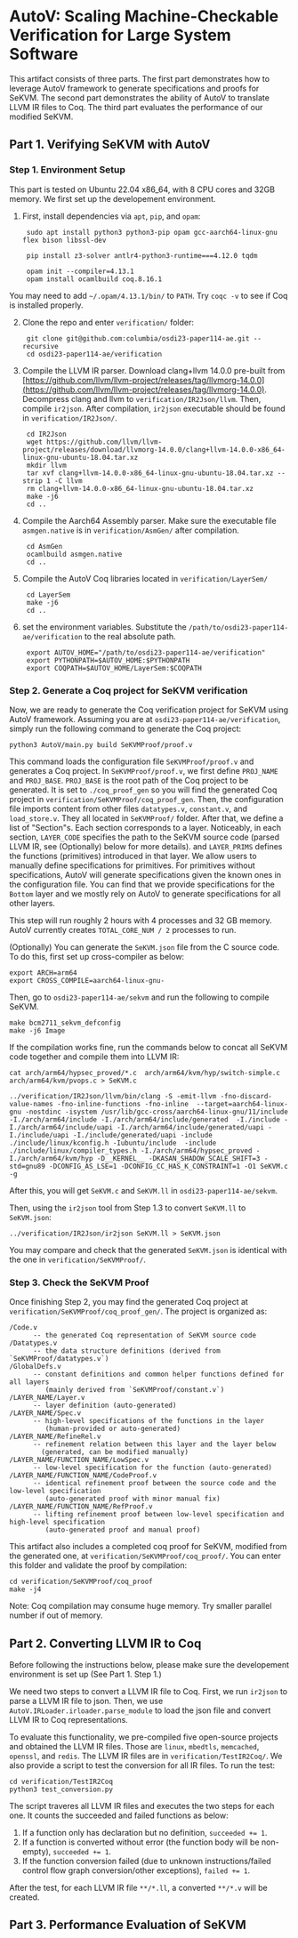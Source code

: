 # AutoV: Scaling Machine-Checkable Verification for Large System Software

This artifact consists of three parts. 
The first part demonstrates how to leverage AutoV framework to generate specifications and proofs for SeKVM. 
The second part demonstrates the ability of AutoV to translate LLVM IR files to Coq.
The third part evaluates the performance of our modified SeKVM.

## Part 1. Verifying SeKVM with AutoV

### Step 1. Environment Setup

This part is tested on Ubuntu 22.04 x86_64, with 8 CPU cores and 32GB memory.  We first set up the developement environment.

1. First, install dependencies via `apt`, `pip`, and `opam`:

        sudo apt install python3 python3-pip opam gcc-aarch64-linux-gnu flex bison libssl-dev

        pip install z3-solver antlr4-python3-runtime===4.12.0 tqdm

        opam init --compiler=4.13.1
        opam install ocamlbuild coq.8.16.1

You may need to add `~/.opam/4.13.1/bin/` to `PATH`. Try `coqc -v` to see if Coq is installed properly.

2. Clone the repo and enter `verification/` folder:

        git clone git@github.com:columbia/osdi23-paper114-ae.git --recursive
        cd osdi23-paper114-ae/verification

3. Compile the LLVM IR parser. Download clang+llvm 14.0.0 pre-built from [https://github.com/llvm/llvm-project/releases/tag/llvmorg-14.0.0](https://github.com/llvm/llvm-project/releases/tag/llvmorg-14.0.0). Decompress clang and llvm to `verification/IR2Json/llvm`. Then, compile `ir2json`. After compilation, `ir2json` executable should be found in `verification/IR2Json/`.

        cd IR2Json
        wget https://github.com/llvm/llvm-project/releases/download/llvmorg-14.0.0/clang+llvm-14.0.0-x86_64-linux-gnu-ubuntu-18.04.tar.xz
        mkdir llvm
        tar xvf clang+llvm-14.0.0-x86_64-linux-gnu-ubuntu-18.04.tar.xz --strip 1 -C llvm
        rm clang+llvm-14.0.0-x86_64-linux-gnu-ubuntu-18.04.tar.xz
        make -j6
        cd ..

4. Compile the Aarch64 Assembly parser. Make sure the executable file `asmgen.native` is in `verification/AsmGen/` after compilation.

        cd AsmGen
        ocamlbuild asmgen.native
        cd ..

5. Compile the AutoV Coq libraries located in `verification/LayerSem/`

        cd LayerSem
        make -j6
        cd ..

6. set the environment variables. Substitute the `/path/to/osdi23-paper114-ae/verification` to the real absolute path.

        export AUTOV_HOME="/path/to/osdi23-paper114-ae/verification"
        export PYTHONPATH=$AUTOV_HOME:$PYTHONPATH
        export COQPATH=$AUTOV_HOME/LayerSem:$COQPATH

### Step 2. Generate a Coq project for SeKVM verification

Now, we are ready to generate the Coq verification project for SeKVM using AutoV framework. Assuming you are at `osdi23-paper114-ae/verification`, simply run the following command to generate the Coq project:

    python3 AutoV/main.py build SeKVMProof/proof.v

This command loads the configuration file `SeKVMProof/proof.v` and generates a Coq project. In `SeKVMProof/proof.v`,
we first define `PROJ_NAME` and `PROJ_BASE`. `PROJ_BASE` is the root path of the Coq project to be generated. It is
set to `./coq_proof_gen` so you will find the generated Coq project in `verification/SeKVMProof/coq_proof_gen`.
Then, the configuration file imports content from other files `datatypes.v`, `constant.v`, and `load_store.v`. They
all located in `SeKVMProof/` folder. After that, we define a list of "Section"s. Each section corresponds to a layer.
Noticeably, in each section, `LAYER_CODE` specifies the path to the SeKVM source code (parsed LLVM IR, see (Optionally)
below for more details).  and `LAYER_PRIMS` defines the functions (primitives) introduced in that layer. 
We allow users to manually define specifications for primitives. For primitives without specifications, AutoV will 
generate specifications given the known ones in the configuration file. You can find that we provide specifications 
for the `Bottom` layer and we mostly rely on AutoV to generate specifications for all other layers.

This step will run roughly 2 hours with 4 processes and 32 GB memory. AutoV currently creates `TOTAL_CORE_NUM / 2` processes to run.

(Optionally) You can generate the `SeKVM.json` file from the C source code. To do this, first set up cross-compiler as below:

    export ARCH=arm64
    export CROSS_COMPILE=aarch64-linux-gnu-

Then, go to `osdi23-paper114-ae/sekvm` and run the following to compile SeKVM.

    make bcm2711_sekvm_defconfig
    make -j6 Image

If the compilation works fine, run the commands below to concat all SeKVM code together and compile them into LLVM IR:

    cat arch/arm64/hypsec_proved/*.c  arch/arm64/kvm/hyp/switch-simple.c arch/arm64/kvm/pvops.c > SeKVM.c

    ../verification/IR2Json/llvm/bin/clang -S -emit-llvm -fno-discard-value-names -fno-inline-functions -fno-inline  --target=aarch64-linux-gnu -nostdinc -isystem /usr/lib/gcc-cross/aarch64-linux-gnu/11/include  -I./arch/arm64/include -I./arch/arm64/include/generated  -I./include -I./arch/arm64/include/uapi -I./arch/arm64/include/generated/uapi -I./include/uapi -I./include/generated/uapi -include ./include/linux/kconfig.h -Iubuntu/include  -include ./include/linux/compiler_types.h -I./arch/arm64/hypsec_proved -I./arch/arm64/kvm/hyp -D__KERNEL__ -DKASAN_SHADOW_SCALE_SHIFT=3 -std=gnu89 -DCONFIG_AS_LSE=1 -DCONFIG_CC_HAS_K_CONSTRAINT=1 -O1 SeKVM.c -g

After this, you will get `SeKVM.c` and `SeKVM.ll` in `osdi23-paper114-ae/sekvm`.

Then, using the `ir2json` tool from Step 1.3 to convert `SeKVM.ll` to `SeKVM.json`:

    ../verification/IR2Json/ir2json SeKVM.ll > SeKVM.json
    
You may compare and check that the generated `SeKVM.json` is identical with the one in `verification/SeKVMProof/`.

### Step 3. Check the SeKVM Proof

Once finishing Step 2, you may find the generated Coq project at `verification/SeKVMProof/coq_proof_gen/`.
The project is organized as:

    /Code.v  
          -- the generated Coq representation of SeKVM source code
    /Datatypes.v  
          -- the data structure definitions (derived from `SeKVMProof/datatypes.v`)
    /GlobalDefs.v  
          -- constant definitions and common helper functions defined for all layers 
             (mainly derived from `SeKVMProof/constant.v`)
    /LAYER_NAME/Layer.v
          -- layer definition (auto-generated)
    /LAYER_NAME/Spec.v
          -- high-level specifications of the functions in the layer 
             (human-provided or auto-generated)
    /LAYER_NAME/RefineRel.v
          -- refinement relation between this layer and the layer below 
            (generated, can be modified manually)
    /LAYER_NAME/FUNCTION_NAME/LowSpec.v
          -- low-level specification for the function (auto-generated)
    /LAYER_NAME/FUNCTION_NAME/CodeProof.v
          -- identical refinement proof between the source code and the low-level specification 
             (auto-generated proof with minor manual fix)
    /LAYER_NAME/FUNCTION_NAME/RefProof.v
          -- lifting refinement proof between low-level specification and high-level specification 
             (auto-generated proof and manual proof)

This artifact also includes a completed coq proof for SeKVM, modified from the generated one, at `verification/SeKVMProof/coq_proof/`.
You can enter this folder and validate the proof by compilation:
    
    cd verification/SeKVMProof/coq_proof
    make -j4

Note: Coq compilation may consume huge memory. Try smaller parallel number if out of memory.

## Part 2. Converting LLVM IR to Coq

Before following the instructions below, please make sure the developement environment is set up (See Part 1. Step 1.)

We need two steps to convert a LLVM IR file to Coq. First, we run `ir2json` to parse a LLVM IR file to json. 
Then, we use `AutoV.IRLoader.irloader.parse_module` to load the json file and convert LLVM IR to Coq representations.

To evaluate this functionality, we pre-compiled five open-source projects and obtained the LLVM IR files.
Those are `linux`, `mbedtls`, `memcached`, `openssl`, and `redis`.
The LLVM IR files are in `verification/TestIR2Coq/`. We also provide a script to test the conversion for all IR files.
To run the test:

    cd verification/TestIR2Coq
    python3 test_conversion.py

The script traveres all LLVM IR files and executes the two steps for each one. It counts the succeeded and failed functions as below:

1. If a function only has declaration but no definition, `succeeded += 1`.
2. If a function is converted without error (the function body will be non-empty), `succeeded += 1`.
3. If the function conversion failed (due to unknown instructions/failed control flow graph conversion/other exceptions), `failed += 1`.

After the test, for each LLVM IR file `**/*.ll`, a converted `**/*.v` will be created.

## Part 3. Performance Evaluation of SeKVM
